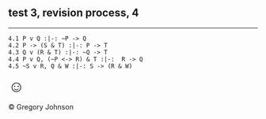 ## test 3, revision process, 4

---

~~~{.ProofChecker .JohnsonSL options="fonts tabindent render" guides="fitch" points="20" late-credit="20"}
4.1 P v Q :|-: ~P -> Q
4.2 P -> (S & T) :|-: P -> T
4.3 Q v (R & T) :|-: ~Q -> T
4.4 P v Q, (~P <-> R) & T :|-:  R -> Q 
4.5 ~S v R, Q & W :|-: S -> (R & W)
~~~

<font size="6.5">&#9786;</font>

<p>&copy; <script>document.write(new Date().getFullYear())</script> Gregory Johnson</p>
 
